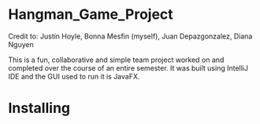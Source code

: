 # Hangman_Game_Project

Credit to: Justin Hoyle, Bonna Mesfin (myself), Juan Depazgonzalez, Diana Nguyen

This is a fun, collaborative and simple team project worked on and completed over the course of an entire semester. It was built using IntelliJ IDE and the GUI used to run it is JavaFX.

# Installing
